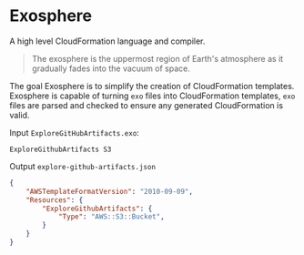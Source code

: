# Exosphere

A high level CloudFormation language and compiler.

> The exosphere is the uppermost region of Earth's atmosphere as it gradually fades into the vacuum of space.

The goal Exosphere is to simplify the creation of CloudFormation templates. Exosphere is capable of turning `exo` files into CloudFormation templates, `exo` files are parsed and checked to ensure any generated CloudFormation is valid.

Input `ExploreGitHubArtifacts.exo`:

```
ExploreGithubArtifacts S3
```

Output `explore-github-artifacts.json`

```json
{
    "AWSTemplateFormatVersion": "2010-09-09",
    "Resources": {
        "ExploreGithubArtifacts": {
            "Type": "AWS::S3::Bucket",
        }
    }
}
```
